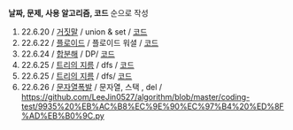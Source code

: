 **날짜, 문제, 사용 알고리즘, 코드** 순으로 작성 

1. 22.6.20 / [거짓말](https://www.acmicpc.net/problem/1043) / union & set / [코드](https://github.com/LeeJin0527/algorithm/blob/master/coding-test/1043%20%EA%B1%B0%EC%A7%93%EB%A7%90.py)
2. 22.6.22 / [플로이드](https://www.acmicpc.net/problem/11404) / 플로이드 워셜 / [코드](https://github.com/LeeJin0527/algorithm/blob/master/coding-test/11404%20%ED%94%8C%EB%A1%9C%EC%9D%B4%EB%93%9C.py)
3. 22.6.24 / [합분해](https://www.acmicpc.net/problem/2225) / DP/ [코드](https://github.com/LeeJin0527/algorithm/blob/master/coding-test/2225%20%ED%95%A9%EB%B6%84%ED%95%B4.py)
4. 22.6.25 / [트리의 지름](https://www.acmicpc.net/problem/1167) / dfs / [코드](https://github.com/LeeJin0527/algorithm/blob/master/coding-test/1167%20%ED%8A%B8%EB%A6%AC%EC%9D%98%20%EC%A7%80%EB%A6%84%20.py)
5. 22.6.25 / [트리의 지름](https://www.acmicpc.net/problem/1967) / dfs/ [코드](https://github.com/LeeJin0527/algorithm/blob/master/coding-test/1967%20%ED%8A%B8%EB%A6%AC%EC%9D%98%20%EC%A7%80%EB%A6%84.py)
6. 22.6.26 / [문자열폭발](https://www.acmicpc.net/problem/9935) / 문자열, 스택 , del / https://github.com/LeeJin0527/algorithm/blob/master/coding-test/9935%20%EB%AC%B8%EC%9E%90%EC%97%B4%20%ED%8F%AD%EB%B0%9C.py
